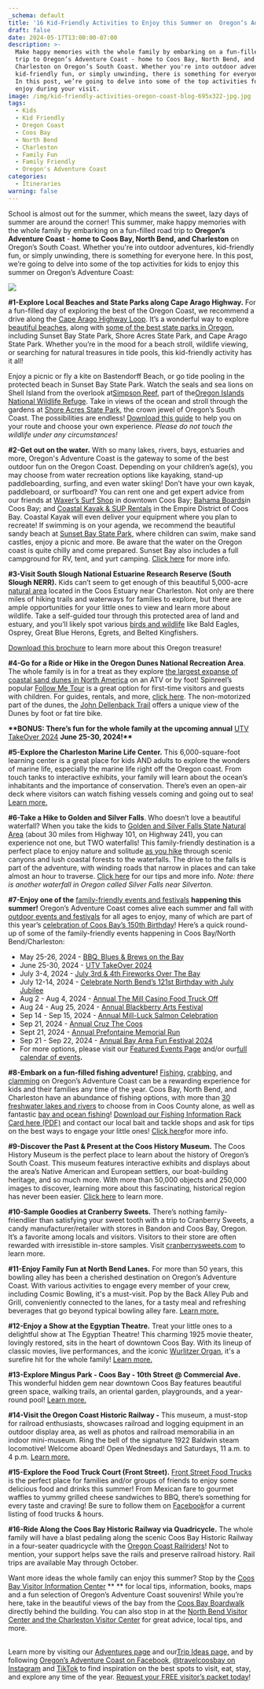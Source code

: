 ```yaml
---
_schema: default
title: '16 Kid-Friendly Activities to Enjoy this Summer on  Oregon’s Adventure Coast '
draft: false
date: 2024-05-17T13:00:00-07:00
description: >-
  Make happy memories with the whole family by embarking on a fun-filled road
  trip to Oregon’s Adventure Coast - home to Coos Bay, North Bend, and
  Charleston on Oregon’s South Coast. Whether you're into outdoor adventures,
  kid-friendly fun, or simply unwinding, there is something for everyone here.
  In this post, we’re going to delve into some of the top activities for kids to
  enjoy during your visit.
image: /img/kid-friendly-activities-oregon-coast-blog-695x322-jpg.jpg
tags:
  - Kids
  - Kid Friendly
  - Oregon Coast
  - Coos Bay
  - North Bend
  - Charleston
  - Family Fun
  - Family Friendly
  - Oregon's Adventure Coast
categories:
  - Itineraries
warning: false
---
```

School is almost out for the summer, which means the sweet, lazy days of summer are around the corner! This summer, make happy memories with the whole family by embarking on a fun-filled road trip to **Oregon’s Adventure Coast** - **home to Coos Bay, North Bend, and Charleston** on Oregon’s South Coast. Whether you're into outdoor adventures, kid-friendly fun, or simply unwinding, there is something for everyone here. In this post, we’re going to delve into some of the top activities for kids to enjoy this summer on Oregon’s Adventure Coast:

![](/img/kid-friendly-activities-oregon-coast-blog-695x322-jpg-4-1.jpg)

**\#1-Explore Local Beaches and State Parks along Cape Arago Highway.** For a fun-filled day of exploring the best of the Oregon Coast, we recommend a drive along the [Cape Arago Highway Loop](https://www.oregonsadventurecoast.com/tripideas/explore-the-cape-arago-beach-loop/). It’s a wonderful way to explore [beautiful beaches,](https://www.oregonsadventurecoast.com/undeveloped-beaches/) along with [some of the best state parks in Oregon](https://www.oregonsadventurecoast.com/state-parks-and-national-lands/), including Sunset Bay State Park, Shore Acres State Park, and Cape Arago State Park. Whether you’re in the mood for a beach stroll, wildlife viewing, or searching for natural treasures in tide pools, this kid-friendly activity has it all!

Enjoy a picnic or fly a kite on Bastendorff Beach, or go tide pooling in the protected beach in Sunset Bay State Park. Watch the seals and sea lions on Shell Island from the overlook at[Simpson Reef](https://www.shareoregon.com/things-to-do/en/listings/126105-simpson-reef-and-shell-island-oregon-islands-nwr), part of the[Oregon Islands National Wildlife Refuge](https://www.fws.gov/refuge/oregon_islands/). Take in views of the ocean and stroll through the gardens at [Shore Acres State Park](https://www.oregonsadventurecoast.com/state-parks-and-national-lands/), the crown jewel of Oregon’s South Coast. The possibilities are endless! [Download this guide](https://www.oregonsadventurecoast.com/img/cape-arago-loop-itinerary.pdf) to help you on your route and choose your own experience. *Please do not touch the wildlife under any circumstances!*

**\#2-Get out on the water.** With so many lakes, rivers, bays, estuaries and more, Oregon's Adventure Coast is the gateway to some of the best outdoor fun on the Oregon Coast. Depending on your children’s age(s), you may choose from water recreation options like kayaking, stand-up paddleboarding, surfing, and even water skiing! Don’t have your own kayak, paddleboard, or surfboard? You can rent one and get expert advice from our friends at [Waxer’s Surf Shop](https://waxerssurfandskate.com/) in downtown Coos Bay; [Bahama Boards](https://bahamaboardz.com/)in Coos Bay; and [Coastal Kayak & SUP Rentals](https://coastalkayakandsuprentalsllc.com/) in the Empire District of Coos Bay. Coastal Kayak will even deliver your equipment where you plan to recreate! If swimming is on your agenda, we recommend the beautiful sandy beach at [Sunset Bay State Park,](https://stateparks.oregon.gov/index.cfm?do=park.profile&amp;parkId=70) where children can swim, make sand castles, enjoy a picnic and more. Be aware that the water on the Oregon coast is quite chilly and come prepared. Sunset Bay also includes a full campground for RV, tent, and yurt camping. [Click here](https://www.oregonsadventurecoast.com/water-recreation/) for more info.

**\#3-Visit South Slough National Estuarine Research Reserve (South Slough NERR).** Kids can’t seem to get enough of this beautiful 5,000-acre [natural area](https://www.oregon.gov/dsl/ss/pages/default.aspx) located in the Coos Estuary near Charleston. Not only are there miles of hiking trails and waterways for families to explore, but there are ample opportunities for your little ones to view and learn more about wildlife. Take a self-guided tour through this protected area of land and estuary, and you’ll likely spot various [birds and wildlife](https://www.oregonsadventurecoast.com/birding-and-wildlife) like Bald Eagles, Osprey, Great Blue Herons, Egrets, and Belted Kingfishers.

[Download this brochure](https://www.oregon.gov/dsl/ss/Documents/SSNERR_TrailMap.png) to learn more about this Oregon treasure!

**\#4-Go for a Ride or Hike in the Oregon Dunes National Recreation Area**. The whole family is in for a treat as they explore [the largest expanse of coastal sand dunes in North America](https://www.oregonsadventurecoast.com/untamed-dunes/) on an ATV or by foot! Spinreel’s popular [Follow Me Tour](https://www.ridetheoregondunes.com/follow-me-tour/) is a great option for first-time visitors and guests with children. For guides, rentals, and more, [click here](https://www.oregonsadventurecoast.com/atv-motorsports/). The non-motorized part of the dunes, the [John Dellenback Trail](https://www.fs.usda.gov/Internet/FSE_DOCUMENTS/stelprdb5427142.pdf) offers a unique view of the Dunes by foot or fat tire bike.

**\*\*BONUS: There’s fun for the whole family at the upcoming annual** [UTV TakeOver 2024](https://www.oregonsadventurecoast.com/event/utv-takeover/) **June 25-30, 2024!\*\***

**\#5-Explore the Charleston Marine Life Center.** This 6,000-square-foot learning center is a great place for kids AND adults to explore the wonders of marine life, especially the marine life right off the Oregon coast. From touch tanks to interactive exhibits, your family will learn about the ocean’s inhabitants and the importance of conservation. There’s even an open-air deck where visitors can watch fishing vessels coming and going out to sea! [Learn more.](https://cmlc.uoregon.edu/)

**\#6-Take a Hike to Golden and Silver Falls**. Who doesn’t love a beautiful waterfall? When you take the kids to [Golden and Silver Falls State Natural Area](https://www.oregonsadventurecoast.com/hiking-walking/) (about 30 miles from Highway 101, on Highway 241), you can experience not one, but TWO waterfalls! This family-friendly destination is a perfect place to enjoy nature and solitude [as you hike](https://www.oregonsadventurecoast.com/hiking-walking) through scenic canyons and lush coastal forests to the waterfalls. The drive to the falls is part of the adventure, with winding roads that narrow in places and can take almost an hour to traverse. [Click here](https://oregonsadventurecoast.com/blog/2016-02-05-adventure-spotlight-golden-and-silver-falls/) for our tips and more info. *Note: there is another waterfall in Oregon called Silver Falls near Silverton.*

**\#7-Enjoy one of the** [family-friendly events and festivals](https://www.oregonsadventurecoast.com/events/) **happening this summer!** Oregon’s Adventure Coast comes alive each summer and fall with [outdoor events and festivals](https://www.oregonsadventurecoast.com/events/) for all ages to enjoy, many of which are part of this year’s [celebration of Coos Bay’s 150th Birthday](https://www.oregonsadventurecoast.com/coos-bay-150/)! Here’s a quick round-up of some of the family-friendly events happening in Coos Bay/North Bend/Charleston:

* May 25-26, 2024 - [BBQ, Blues & Brews on the Bay](https://www.oregonsadventurecoast.com/event/annual-bbq-blues-brews-on-the-bay/)
* June 25-30, 2024 - [UTV TakeOver 2024](https://www.oregonsadventurecoast.com/event/utv-takeover/)
* July 3-4, 2024 - [July 3rd & 4th Fireworks Over The Bay](https://www.oregonsadventurecoast.com/event/july-3rd-july-4th-on-oregon-s-adventure-coast-1/)
* July 12-14, 2024 - [Celebrate North Bend’s 121st Birthday with July Jubilee](https://www.oregonsadventurecoast.com/event/north-bend-july-jubilee/)
* Aug 2 - Aug 4, 2024 - [Annual The Mill Casino Food Truck Off](https://www.oregonsadventurecoast.com/event/the-mill-casino-food-truck-off/)
* Aug 24 - Aug 25, 2024 - [Annual Blackberry Arts Festival](https://www.oregonsadventurecoast.com/event/annual-blackberry-arts-festival/)
* Sep 14 - Sep 15, 2024 - [Annual Mill-Luck Salmon Celebration](https://www.oregonsadventurecoast.com/event/mill-luck-salmon-celebration/)
* Sep 21, 2024 - [Annual Cruz The Coos](https://www.oregonsadventurecoast.com/event/annual-cruz-the-coos/)
* Sept 21, 2024 - [Annual Prefontaine Memorial Run](https://www.oregonsadventurecoast.com/event/annual-prefontaine-memorial-run/)
* Sep 21 - Sep 22, 2024 - [Annual Bay Area Fun Festival 2024](https://www.oregonsadventurecoast.com/event/annual-bay-area-fun-festival/)
* For more options, please visit our [Featured Events Page](https://www.oregonsadventurecoast.com/events/) and/or our[full calendar of events](https://www.oregonsadventurecoast.com/calendar/)**.**&nbsp;

**\#8-Embark on a fun-filled fishing adventure!** [Fishing](https://www.oregonsadventurecoast.com/fishing/), [crabbing](https://www.oregonsadventurecoast.com/crabbing-clamming/), and [clamming](https://www.oregonsadventurecoast.com/clamming/) on Oregon’s Adventure Coast can be a rewarding experience for kids and their families any time of the year. Coos Bay, North Bend, and Charleston have an abundance of fishing options, with more than [30 freshwater lakes and rivers](https://www.oregonsadventurecoast.com/tripideas/fresh-water-fishing-options-by-body-of-water) to choose from in Coos County alone, as well as fantastic [bay and ocean fishing](https://www.oregonsadventurecoast.com/tripideas/saltwater-fishing-ocean-bay)! [Download our Fishing Information Rack Card here (PDF)](https://www.oregonsadventurecoast.com/img/fishing-rackcard.pdf) and contact our local bait and tackle shops and ask for tips on the best ways to engage your little ones! [Click here](https://www.oregonsadventurecoast.com/fishing/)for more info.

**\#9-Discover the Past & Present at the Coos History Museum.** The Coos History Museum is the perfect place to learn about the history of Oregon’s South Coast. This museum features interactive exhibits and displays about the area’s Native American and European settlers, our boat-building heritage, and so much more. With more than 50,000 objects and 250,000 images to discover, learning more about this fascinating, historical region has never been easier. [Click here](https://cooshistory.org/) to learn more.

**\#10-Sample Goodies at Cranberry Sweets.** There’s nothing family-friendlier than satisfying your sweet tooth with a trip to Cranberry Sweets, a candy manufacturer/retailer with stores in Bandon and Coos Bay, Oregon. It’s a favorite among locals and visitors. Visitors to their store are often rewarded with irresistible in-store samples. Visit [cranberrysweets.com](https://cranberrysweets.com/) to learn more.

**\#11-Enjoy Family Fun at North Bend Lanes.** For more than 50 years, this bowling alley has been a cherished destination on Oregon’s Adventure Coast. With various activities to engage every member of your crew, including Cosmic Bowling, it's a must-visit. Pop by the Back Alley Pub and Grill, conveniently connected to the lanes, for a tasty meal and refreshing beverages that go beyond typical bowling alley fare. [Learn more.](https://northbendlanes.com/)

**\#12-Enjoy a Show at the Egyptian Theatre.** Treat your little ones to a delightful show at The Egyptian Theatre! This charming 1925 movie theater, lovingly restored, sits in the heart of downtown Coos Bay. With its lineup of classic movies, live performances, and the iconic [Wurlitzer Organ](https://pipeorgandatabase.org/organ/25741), it's a surefire hit for the whole family! [Learn more.](https://www.egyptiantheatre.events/)

**\#13-Explore Mingus Park - Coos Bay - 10th Street @ Commercial Ave.** This wonderful hidden gem near downtown Coos Bay features beautiful green space, walking trails, an oriental garden, playgrounds, and a year-round pool! [Learn more.](https://www.coosbayor.gov/community/city-parks/mingus-park)

**\#14-Visit the Oregon Coast Historic Railway -** This museum, a must-stop for railroad enthusiasts, showcases railroad and logging equipment in an outdoor display area, as well as photos and railroad memorabilia in an indoor mini-museum. Ring the bell of the signature 1922 Baldwin steam locomotive! Welcome aboard! Open Wednesdays and Saturdays, 11 a.m. to 4 p.m. [Learn more.](http://orcorail.org/)

**\#15-Explore the Food Truck Court (Front Street).** [Front Street Food Trucks](https://www.facebook.com/frontstreetfoodtrucks) is the perfect place for families and/or groups of friends to enjoy some delicious food and drinks this summer! From Mexican fare to gourmet waffles to yummy grilled cheese sandwiches to BBQ, there’s something for every taste and craving! Be sure to follow them on [Facebook](https://www.facebook.com/frontstreetfoodtrucks)for a current listing of food trucks & hours.

**\#16-Ride Along the Coos Bay Historic Railway via Quadricycle.** The whole family will have a blast pedaling along the scenic Coos Bay Historic Railway in a four-seater quadricycle with the [Oregon Coast Railriders](https://www.facebook.com/OCRailRider?__cft__%5B0%5D=AZWNtcTDUxqq1m4W7EH2H2zqrselPCJx_8hmlZEs0bYTbxLn_8e7NCC5P5cYmCHE9ai6OhVju1DKKMg7Nwvpy4Nq44rvKgZXZHVuULPx0dD7TxLwppViauwBi-uO56otCSPP0hSuJlp6m_WRUbJryh7cksbhAWvB7ZRNhdRCveb0iqLhuf7RRJXK8rhqWwb0j5o6CAQdeYjrwbe4YLKWMsTKkc8AYwz5tgWSzlwDv8c8Kw&amp;__tn__=-%5DK*F)! Not to mention, your support helps save the rails and preserve railroad history. Rail trips are available May through October.

Want more ideas the whole family can enjoy this summer? Stop by the [Coos Bay Visitor Information Center](https://www.oregonsadventurecoast.com/contact/) \*\* \*\* for local tips, information, books, maps and a fun selection of Oregon’s Adventure Coast souvenirs! While you’re here, take in the beautiful views of the bay from the [Coos Bay Boardwalk](https://visittheoregoncoast.com/cities/coos-bay/activities/coos-bay-boardwalk/) directly behind the building. You can also stop in at the [North Bend Visitor Center and the Charleston Visitor Center](https://www.oregonsadventurecoast.com/contact/) for great advice, local tips, and more.

<br>Learn more by visiting our [Adventures page](https://www.oregonsadventurecoast.com/adventures) and our[Trip Ideas page,](https://www.oregonsadventurecoast.com/tripideas) and by following [Oregon’s Adventure Coast on Facebook](https://www.facebook.com/OregonsAdventureCoast/), [@travelcoosbay on Instagram](https://www.instagram.com/travelcoosbay/) and [TikTok](https://www.tiktok.com/@oregonsadventurecoast?lang=en) to find inspiration on the best spots to visit, eat, stay, and explore any time of the year. [Request your FREE visitor’s packet today](https://www.oregonsadventurecoast.com/contact/#contactform)!